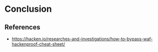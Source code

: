 # Conclusion



## References

 - https://hacken.io/researches-and-investigations/how-to-bypass-waf-hackenproof-cheat-sheet/
